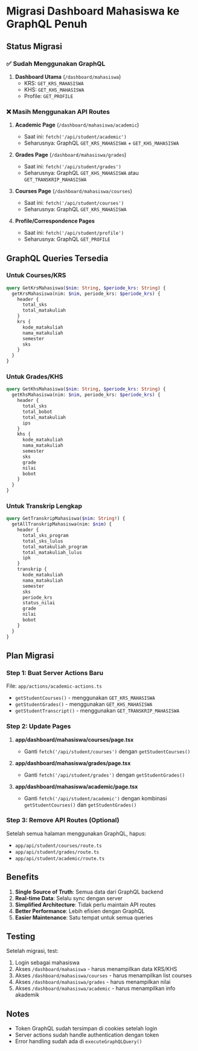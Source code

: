 # Migrasi Dashboard Mahasiswa ke GraphQL Penuh

## Status Migrasi

### ✅ Sudah Menggunakan GraphQL
1. **Dashboard Utama** (`/dashboard/mahasiswa`)
   - KRS: `GET_KRS_MAHASISWA`
   - KHS: `GET_KHS_MAHASISWA`
   - Profile: `GET_PROFILE`

### ❌ Masih Menggunakan API Routes
1. **Academic Page** (`/dashboard/mahasiswa/academic`)
   - Saat ini: `fetch('/api/student/academic')`
   - Seharusnya: GraphQL `GET_KRS_MAHASISWA` + `GET_KHS_MAHASISWA`

2. **Grades Page** (`/dashboard/mahasiswa/grades`)
   - Saat ini: `fetch('/api/student/grades')`
   - Seharusnya: GraphQL `GET_KHS_MAHASISWA` atau `GET_TRANSKRIP_MAHASISWA`

3. **Courses Page** (`/dashboard/mahasiswa/courses`)
   - Saat ini: `fetch('/api/student/courses')`
   - Seharusnya: GraphQL `GET_KRS_MAHASISWA`

4. **Profile/Correspondence Pages**
   - Saat ini: `fetch('/api/student/profile')`
   - Seharusnya: GraphQL `GET_PROFILE`

## GraphQL Queries Tersedia

### Untuk Courses/KRS
```graphql
query GetKrsMahasiswa($nim: String, $periode_krs: String) {
  getKrsMahasiswa(nim: $nim, periode_krs: $periode_krs) {
    header {
      total_sks
      total_matakuliah
    }
    krs {
      kode_matakuliah
      nama_matakuliah
      semester
      sks
    }
  }
}
```

### Untuk Grades/KHS
```graphql
query GetKhsMahasiswa($nim: String, $periode_krs: String) {
  getKhsMahasiswa(nim: $nim, periode_krs: $periode_krs) {
    header {
      total_sks
      total_bobot
      total_matakuliah
      ips
    }
    khs {
      kode_matakuliah
      nama_matakuliah
      semester
      sks
      grade
      nilai
      bobot
    }
  }
}
```

### Untuk Transkrip Lengkap
```graphql
query GetTranskripMahasiswa($nim: String!) {
  getAllTranskripMahasiswa(nim: $nim) {
    header {
      total_sks_program
      total_sks_lulus
      total_matakuliah_program
      total_matakuliah_lulus
      ipk
    }
    transkrip {
      kode_matakuliah
      nama_matakuliah
      semester
      sks
      periode_krs
      status_nilai
      grade
      nilai
      bobot
    }
  }
}
```

## Plan Migrasi

### Step 1: Buat Server Actions Baru
File: `app/actions/academic-actions.ts`
- `getStudentCourses()` - menggunakan `GET_KRS_MAHASISWA`
- `getStudentGrades()` - menggunakan `GET_KHS_MAHASISWA`
- `getStudentTranscript()` - menggunakan `GET_TRANSKRIP_MAHASISWA`

### Step 2: Update Pages
1. **app/dashboard/mahasiswa/courses/page.tsx**
   - Ganti `fetch('/api/student/courses')` dengan `getStudentCourses()`

2. **app/dashboard/mahasiswa/grades/page.tsx**
   - Ganti `fetch('/api/student/grades')` dengan `getStudentGrades()`

3. **app/dashboard/mahasiswa/academic/page.tsx**
   - Ganti `fetch('/api/student/academic')` dengan kombinasi `getStudentCourses()` dan `getStudentGrades()`

### Step 3: Remove API Routes (Optional)
Setelah semua halaman menggunakan GraphQL, hapus:
- `app/api/student/courses/route.ts`
- `app/api/student/grades/route.ts`
- `app/api/student/academic/route.ts`

## Benefits

1. **Single Source of Truth**: Semua data dari GraphQL backend
2. **Real-time Data**: Selalu sync dengan server
3. **Simplified Architecture**: Tidak perlu maintain API routes
4. **Better Performance**: Lebih efisien dengan GraphQL
5. **Easier Maintenance**: Satu tempat untuk semua queries

## Testing

Setelah migrasi, test:
1. Login sebagai mahasiswa
2. Akses `/dashboard/mahasiswa` - harus menampilkan data KRS/KHS
3. Akses `/dashboard/mahasiswa/courses` - harus menampilkan list courses
4. Akses `/dashboard/mahasiswa/grades` - harus menampilkan nilai
5. Akses `/dashboard/mahasiswa/academic` - harus menampilkan info akademik

## Notes

- Token GraphQL sudah tersimpan di cookies setelah login
- Server actions sudah handle authentication dengan token
- Error handling sudah ada di `executeGraphQLQuery()`


